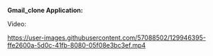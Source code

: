 **Gmail_clone Application:**

Video:


https://user-images.githubusercontent.com/57088502/129946395-ffe2600a-5d0c-41fb-8080-05f08e3bc3ef.mp4




